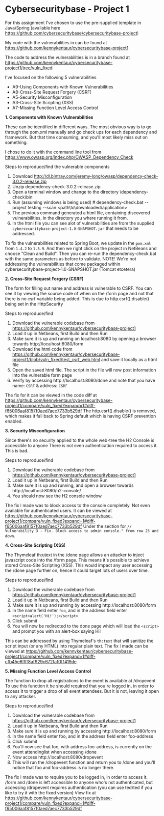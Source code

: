 # Cybersecuritybase - Project 1

For this assignment I've chosen to use the pre-supplied template in Java/Spring (available here https://github.com/cybersecuritybase/cybersecuritybase-project)

My code with the vulnerabilities in can be found at https://github.com/kennykentaur/cybersecuritybase-project1

The code to address the vulnerabilities is in a branch found at https://github.com/kennykentaur/cybersecuritybase-project1/tree/vuln_fixed



I've focused on the following 5 vulnerabilities

* A9-Using Components with Known Vulnerabilities
* A8-Cross-Site Request Forgery (CSRF)
* A5-Security Misconfiguration
* A3-Cross-Site Scripting (XSS)
* A7-Missing Function Level Access Control


**1. Components with Known Vulnerabilities**
   
   These can be identified in different ways.
   The most obvious way is to go through the pom.xml manually and go check ups for each dependency and framework.
   But that time consuming, and you'll most likely miss out on something.
   
   I chose to do it with the command line tool from https://www.owasp.org/index.php/OWASP_Dependency_Check
   
   Steps to reproduce/find the vulnerable components
   1. Download http://dl.bintray.com/jeremy-long/owasp/dependency-check-3.0.2-release.zip
   2. Unzip dependency-check-3.0.2-release.zip
   3. Open a terminal window and change to the directory \dependency-check\bin
   4. Run (assuming windows is being used) # dependency-check.bat --project testing --scan <path\to\downloaded\application>
   5. The previous command generated a html file, containing discovered vulnerabilities, in the directory you where running it from.
   6. In the html file you can see alot of vulnerabilities are from the supplied `cybersecuritybase-project-1.0-SNAPSHOT.jar` that needs to be addressed.

   To fix the vulnerabilities related to Spring Boot, we update in the `pom.xml` from `1.4.2` to `1.5.9`.
   And then we right click on the project in NetBeans and choose "Clean and Build". 
   Then you can re-run the dependency-check.bat with the same parameters as before to validate.
   NOTE! We're not addressing the vulnerabilities that come packaged within cybersecuritybase-project-1.0-SNAPSHOT.jar (Tomcat etcetera)
   
   

**2. Cross-Site Request Forgery (CSRF)**

   The form for filling out name and address is vulnerable to CSRF. 
   You can see it by viewing the source code of when on the /form page and not that there is no csrf variable being added.
   This is due to http.csrf().disable() being set in the HttpSecurity
   
   Steps to reproduce/find
   1. Download the vulnerable codebase from https://github.com/kennykentaur/cybersecuritybase-project1
   2. Load it up in Netbeans, first Build and then Run
   3. Make sure it is up and running on localhost:8080 by opening a browser towards http://localhost:8080/form
   4. Download the html code from https://github.com/kennykentaur/cybersecuritybase-project1/blob/vuln_fixed/test_csrf_web.html and save it locally as a html file
   5. Open the saved html file. The script in the file will now post information into the vulnerable form page
   6. Verify by accessing http://localhost:8080/done and note that you have name: `CSRF` & address: `CSRF` 
   
   The fix for it can be viewed in the code diff at https://github.com/kennykentaur/cybersecuritybase-project1/compare/vuln_fixed?expand=1#diff-f65006aaf8157f0aed7aec7733b529df
   The http.csrf().disable() is removed, which makes it fall back to Spring default which is having CSRF prevention enabled.

**3. Security Misconfiguration**
   
   Since there's no security applied to the whole web-tree the H2 Console is accessible to anyone
   There is not even authentication required to access it. This is bad. 
   
   Steps to reproduce/find
   1. Download the vulnerable codebase from https://github.com/kennykentaur/cybersecuritybase-project1
   2. Load it up in Netbeans, first Build and then Run
   3. Make sure it is up and running, and open a browser towards http://localhost:8080/h2-console/
   4. You should now see the H2 console window
   
   The fix I made was to block access to the console completely. Not even available for authenticated users.
   It can be viewed at https://github.com/kennykentaur/cybersecuritybase-project1/compare/vuln_fixed?expand=1#diff-f65006aaf8157f0aed7aec7733b529df
   Under the section for `// Vulnerability 3 - Fix. Block access to admin console." from row 25 and down`.
   
**4. Cross-Site Scripting (XSS)**

   The Thymeleaf th:utext in the /done page allows an attacker to inject javascript code into the /form page.
   This means it's possible to achieve stored Cross-Site Scripting (XSS).
   This would impact any user accessing the /done page further on, hence it could target lots of users over time.
   
   Steps to reproduce/find
   1. Download the vulnerable codebase from https://github.com/kennykentaur/cybersecuritybase-project1
   2. Load it up in Netbeans, first Build and then Run
   3. Make sure it is up and running by accessing http://localhost:8080/form
   4. In the name field enter `foo`, and in the address field enter `<script>alert('Hi!');</script>`
   5. Click submit
   6. You will now be redirected to the done page which will load the `<script>` and prompt you with an alert-box saying Hi!
   
   This can be addressed by using Thymeleaf's `th:text` that will sanitize the script input (or any HTML) into regular plain text.
   The fix I made can be viewed at https://github.com/kennykentaur/cybersecuritybase-project1/compare/vuln_fixed?expand=1#diff-cfb45e6ffff8af929c672faf0f1419de

   
**5. Missing Function Level Access Control**

   The function to drop all registrations to the event is available at /dropevent
   To use this function it be should required that you're logged in, in order to access it to trigger a drop of all event attendees.
   But it is not, leaving it open to any attacker.
   
   Steps to reproduce/find
   1. Download the vulnerable codebase from https://github.com/kennykentaur/cybersecuritybase-project1
   2. Load it up in Netbeans, first Build and then Run
   3. Make sure it is up and running by accessing http://localhost:8080/form
   4. In the name field enter foo, and in the address field enter foo-address
   5. Click submit
   5. You'll now see that foo, with address foo-address, is currently on the event attendinglist when accessing /done
   6. Now access http://localhost:8080/dropevent
   7. This will run the /dropevent function and return you to /done and you'll notice that foo and foo-address is no longer there.
   
   The fix I made was to require you to be logged in, in order to access it. 
   /form and /done is left accessible to anyone who's not authenticated, but accessing /dropevent requires authentication (you can use ted/ted if you like to try it with the fixed version)
   View fix at https://github.com/kennykentaur/cybersecuritybase-project1/compare/vuln_fixed?expand=1#diff-f65006aaf8157f0aed7aec7733b529df
   
   
   
    
